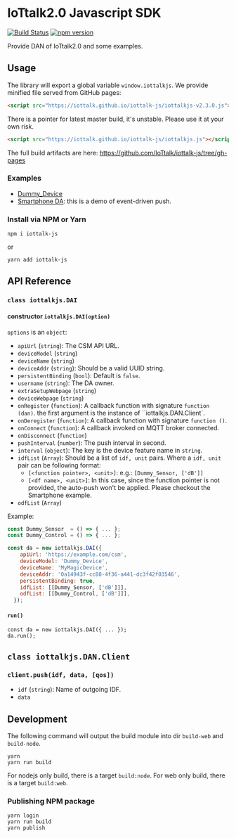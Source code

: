 # IoTtalk2.0 Javascript SDK

[![Build Status](https://travis-ci.com/IoTtalk/iottalk-js.svg?branch=master)](https://travis-ci.com/IoTtalk/iottalk-js)
[![npm version](https://badge.fury.io/js/iottalk-js.svg)](https://badge.fury.io/js/iottalk-js)

Provide DAN of IoTtalk2.0 and some examples.

## Usage

The library will export a global variable `window.iottalkjs`.
We provide minified file served from GitHub pages:

```html
<script src="https://iottalk.github.io/iottalk-js/iottalkjs-v2.3.0.js"></script>
```

There is a pointer for latest master build, it's unstable.
Please use it at your own risk.
```html
<script src="https://iottalk.github.io/iottalk-js/iottalkjs.js"></script>
```

The full build artifacts are here: https://github.com/IoTtalk/iottalk-js/tree/gh-pages

### Examples

- [Dummy_Device](./examples/Dummy_Device/)
- [Smartphone DA](./examples/smartphone/): this is a demo of event-driven push.

### Install via NPM or Yarn

```
npm i iottalk-js
```

or

```
yarn add iottalk-js
```

## API Reference

### `class iottalkjs.DAI`

#### constructor `iottalkjs.DAI(option)`

`options` is an `object`:

- `apiUrl` (`string`): The CSM API URL.
- `deviceModel` (`string`)
- `deviceName` (`string`)
- `deviceAddr` (`string`): Should be a valid UUID string.
- `persistentBinding` (`bool`): Default is `false`.
- `username` (`string`): The DA owner.
- `extraSetupWebpage` (`string`)
- `deviceWebpage` (`string`)
- `onRegister` (`function`): A callback function with signature `function (dan)`.
                             the first argument is the instance of ``iottalkjs.DAN.Client`.
- `onDeregister` (`function`): A callback function with signature `function ()`.
- `onConnect` (`function`): A callback invoked on MQTT broker connected.
- `onDisconnect` (`function`)
- `pushInterval` (`number`): The push interval in second.
- `interval` (`object`): The key is the device feature name in `string`.
- `idfList` (`Array`): Should be a list of `idf, unit` pairs.
                       Where a `idf, unit` pair can be following format:
    - `[<function pointer>, <unit>]`: e.g.: `[Dummy_Sensor, ['dB']]`
    - `[<df name>, <unit>]`: In this case, since the function pointer is not provided,
                             the auto-push won't be applied.
                             Please checkout the Smartphone example.
- `odfList` (`Array`)

Example:

```javascript
const Dummy_Sensor  = () => { ... };
const Dummy_Control = () => { ... };

const da = new iottalkjs.DAI({
    apiUrl: 'https://example.com/csm',
    deviceModel: 'Dummy_Device',
    deviceName: 'MyMagicDevice',
    deviceAddr: '0a14943f-cc88-4f36-a441-dc3f42f03546',
    persistentBinding: true,
    idfList: [[Dummy_Sensor, ['dB']]],
    odfList: [[Dummy_Control, ['dB']]],
  });
```

#### `run()`

```
const da = new iottalkjs.DAI({ ... });
da.run();
```

## `class iottalkjs.DAN.Client`

### `client.push(idf, data, [qos])`

- `idf` (`string`): Name of outgoing IDF.
- `data`

## Development

The following command will output the build module into dir `build-web` and `build-node`.

```
yarn
yarn run build
```

For nodejs only build, there is a target `build:node`.
For web only build, there is a target `build:web`.

### Publishing NPM package

```
yarn login
yarn run build
yarn publish
```
